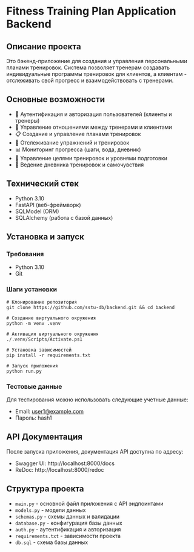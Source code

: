 # Fitness Training Plan Application Backend

## Описание проекта
Это бэкенд-приложение для создания и управления персональными планами тренировок. Система позволяет тренерам создавать индивидуальные программы тренировок для клиентов, а клиентам - отслеживать свой прогресс и взаимодействовать с тренерами.

## Основные возможности
- 🔐 Аутентификация и авторизация пользователей (клиенты и тренеры)
- 👥 Управление отношениями между тренерами и клиентами
- 📋 Создание и управление планами тренировок
- 💪 Отслеживание упражнений и тренировок
- 📊 Мониторинг прогресса (шаги, вода, дневник)
- 🎯 Управление целями тренировок и уровнями подготовки
- 📝 Ведение дневника тренировок и самочувствия

## Технический стек
- Python 3.10
- FastAPI (веб-фреймворк)
- SQLModel (ORM)
- SQLAlchemy (работа с базой данных)

## Установка и запуск

### Требования
- Python 3.10
- Git

### Шаги установки
```shell
# Клонирование репозитория
git clone https://github.com/sstu-db/backend.git && cd backend

# Создание виртуального окружения
python -m venv .venv

# Активация виртуального окружения
./.venv/Scripts/Activate.ps1

# Установка зависимостей
pip install -r requirements.txt

# Запуск приложения
python run.py
```

### Тестовые данные
Для тестирования можно использовать следующие учетные данные:
- Email: user1@example.com
- Пароль: hash1

## API Документация
После запуска приложения, документация API доступна по адресу:
- Swagger UI: http://localhost:8000/docs
- ReDoc: http://localhost:8000/redoc

## Структура проекта
- `main.py` - основной файл приложения с API эндпоинтами
- `models.py` - модели данных
- `schemas.py` - схемы данных и валидации
- `database.py` - конфигурация базы данных
- `auth.py` - аутентификация и авторизация
- `requirements.txt` - зависимости проекта
- `db.sql` - схема базы данных
